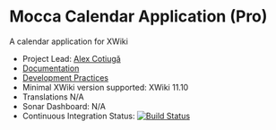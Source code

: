 # Mocca Calendar Application (Pro)

A calendar application for XWiki

* Project Lead: [Alex Cotiugă](https://github.com/acotiuga)
* [Documentation](https://store.xwiki.com/xwiki/bin/view/Extension/MoccaCalendarApplication)
* [Development Practices](http://dev.xwiki.org)
* Minimal XWiki version supported: XWiki 11.10
* Translations N/A
* Sonar Dashboard: N/A
* Continuous Integration Status: [![Build Status](http://ci.xwikisas.com/view/All/job/xwikisas/job/application-mocca-calendar/job/master/badge/icon)](http://ci.xwikisas.com/view/All/job/xwikisas/job/application-mocca-calendar/job/master/)
